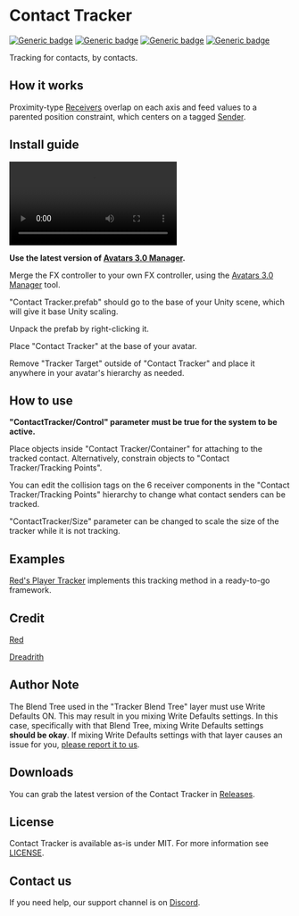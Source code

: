 # Contact Tracker
  
[![Generic badge](https://img.shields.io/badge/Unity-2019.4.31f1-informational.svg)](https://unity3d.com/unity/whats-new/2019.4.31)
[![Generic badge](https://img.shields.io/badge/SDK-AvatarSDK3-informational.svg)](https://vrchat.com/home/download)
[![Generic badge](https://img.shields.io/badge/License-MIT-informational.svg)](https://github.com/VRLabs/Contact-Tracker/blob/main/LICENSE)
[![Generic badge](https://img.shields.io/github/downloads/VRLabs/Contact-Tracker/total?label=Downloads)](https://github.com/VRLabs/Contact-Tracker/releases/latest)

Tracking for contacts, by contacts.

## How it works

Proximity-type [Receivers](https://docs.vrchat.com/docs/contacts#VRCContactReceiver) overlap on each axis and feed values to a parented position constraint, which centers on a tagged [Sender](https://docs.vrchat.com/docs/contacts#VRCContactSender).

## Install guide

![Alt text](https://raw.githubusercontent.com/VRLabs/Contact-Tracker/main/Media/setup.mp4)

**Use the latest version of [Avatars 3.0 Manager](https://github.com/VRLabs/Avatars-3.0-Manager).**

Merge the FX controller to your own FX controller, using the [Avatars 3.0 Manager](https://github.com/VRLabs/Avatars-3.0-Manager) tool.

"Contact Tracker.prefab" should go to the base of your Unity scene, which will give it base Unity scaling.

Unpack the prefab by right-clicking it.

Place "Contact Tracker" at the base of your avatar.

Remove "Tracker Target" outside of "Contact Tracker" and place it anywhere in your avatar's hierarchy as needed.

## How to use

**"ContactTracker/Control" parameter must be true for the system to be active.**

Place objects inside "Contact Tracker/Container" for attaching to the tracked contact. Alternatively, constrain objects to "Contact Tracker/Tracking Points".

You can edit the collision tags on the 6 receiver components in the "Contact Tracker/Tracking Points" hierarchy to change what contact senders can be tracked.

"ContactTracker/Size" parameter can be changed to scale the size of the tracker while it is not tracking.

## Examples

[Red's Player Tracker](https://github.com/hfcRed/Player-Tracker) implements this tracking method in a ready-to-go framework.

## Credit

[Red](https://github.com/hfcRed)

[Dreadrith](https://github.com/Dreadrith)

## Author Note

The Blend Tree used in the "Tracker Blend Tree" layer must use Write Defaults ON. This may result in you mixing Write Defaults settings. In this case, specifically with that Blend Tree, mixing Write Defaults settings **should be okay**. If mixing Write Defaults settings with that layer causes an issue for you, [please report it to us](https://discord.vrlabs.dev).

## Downloads

You can grab the latest version of the Contact Tracker in [Releases](https://github.com/VRLabs/Contact-Tracker/releases/latest).

## License

Contact Tracker is available as-is under MIT. For more information see [LICENSE](https://github.com/VRLabs/Contact-Tracker/blob/main/LICENSE).

## Contact us

If you need help, our support channel is on [Discord](https://discord.vrlabs.dev).
